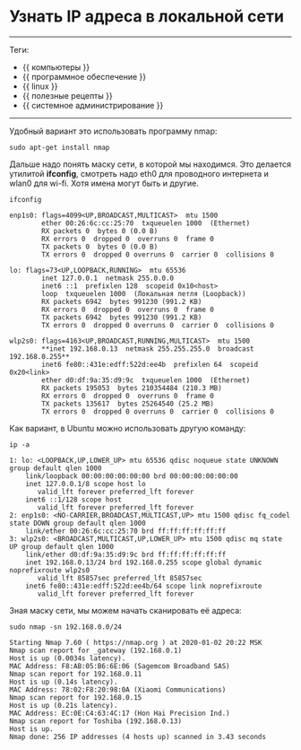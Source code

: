 # Узнать IP адреса в локальной сети



---

Теги:

- {{ компьютеры }}
- {{ программное обеспечение }}
- {{ linux }}
- {{ полезные рецепты }}
- {{ системное администрирование }}

---

Удобный вариант это использовать программу nmap:
```shell
sudo apt-get install nmap
```

Дальше надо понять маску сети, в которой мы находимся. 
Это делается утилитой **ifconfig**, смотреть надо eth0 для проводного интернета и wlan0 для wi-fi.
Хотя имена могут быть и другие.
```shell
ifconfig
```

```shell
enp1s0: flags=4099<UP,BROADCAST,MULTICAST>  mtu 1500
        ether 00:26:6c:cc:25:70  txqueuelen 1000  (Ethernet)
        RX packets 0  bytes 0 (0.0 B)
        RX errors 0  dropped 0  overruns 0  frame 0
        TX packets 0  bytes 0 (0.0 B)
        TX errors 0  dropped 0 overruns 0  carrier 0  collisions 0

lo: flags=73<UP,LOOPBACK,RUNNING>  mtu 65536
        inet 127.0.0.1  netmask 255.0.0.0
        inet6 ::1  prefixlen 128  scopeid 0x10<host>
        loop  txqueuelen 1000  (Локальная петля (Loopback))
        RX packets 6942  bytes 991230 (991.2 KB)
        RX errors 0  dropped 0  overruns 0  frame 0
        TX packets 6942  bytes 991230 (991.2 KB)
        TX errors 0  dropped 0 overruns 0  carrier 0  collisions 0

wlp2s0: flags=4163<UP,BROADCAST,RUNNING,MULTICAST>  mtu 1500
        **inet 192.168.0.13  netmask 255.255.255.0  broadcast 192.168.0.255**
        inet6 fe80::431e:edff:522d:ee4b  prefixlen 64  scopeid 0x20<link>
        ether d0:df:9a:35:d9:9c  txqueuelen 1000  (Ethernet)
        RX packets 195053  bytes 210354484 (210.3 MB)
        RX errors 0  dropped 0  overruns 0  frame 0
        TX packets 135617  bytes 25264540 (25.2 MB)
        TX errors 0  dropped 0 overruns 0  carrier 0  collisions 0
```

Как вариант, в Ubuntu можно использовать другую команду:
```shell
ip -a
```
```shell
1: lo: <LOOPBACK,UP,LOWER_UP> mtu 65536 qdisc noqueue state UNKNOWN group default qlen 1000
    link/loopback 00:00:00:00:00:00 brd 00:00:00:00:00:00
    inet 127.0.0.1/8 scope host lo
       valid_lft forever preferred_lft forever
    inet6 ::1/128 scope host 
       valid_lft forever preferred_lft forever
2: enp1s0: <NO-CARRIER,BROADCAST,MULTICAST,UP> mtu 1500 qdisc fq_codel state DOWN group default qlen 1000
    link/ether 00:26:6c:cc:25:70 brd ff:ff:ff:ff:ff:ff
3: wlp2s0: <BROADCAST,MULTICAST,UP,LOWER_UP> mtu 1500 qdisc mq state UP group default qlen 1000
    link/ether d0:df:9a:35:d9:9c brd ff:ff:ff:ff:ff:ff
    inet 192.168.0.13/24 brd 192.168.0.255 scope global dynamic noprefixroute wlp2s0
       valid_lft 85857sec preferred_lft 85857sec
    inet6 fe80::431e:edff:522d:ee4b/64 scope link noprefixroute 
       valid_lft forever preferred_lft forever
```

Зная маску сети, мы можем начать сканировать её адреса:
```shell
sudo nmap -sn 192.168.0.0/24
```
```shell
Starting Nmap 7.60 ( https://nmap.org ) at 2020-01-02 20:22 MSK
Nmap scan report for _gateway (192.168.0.1)
Host is up (0.0034s latency).
MAC Address: F8:AB:05:B6:6E:06 (Sagemcom Broadband SAS)
Nmap scan report for 192.168.0.11
Host is up (0.14s latency).
MAC Address: 78:02:F8:20:98:0A (Xiaomi Communications)
Nmap scan report for 192.168.0.15
Host is up (0.21s latency).
MAC Address: EC:0E:C4:63:4C:17 (Hon Hai Precision Ind.)
Nmap scan report for Toshiba (192.168.0.13)
Host is up.
Nmap done: 256 IP addresses (4 hosts up) scanned in 3.43 seconds
```
